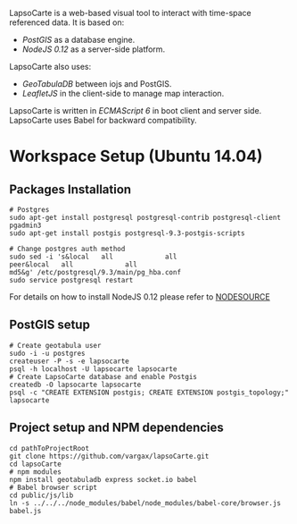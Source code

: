 LapsoCarte is a web-based visual tool to interact with time-space referenced data. It is based on:

- *PostGIS* as a database engine.
- *NodeJS 0.12* as a server-side platform.

LapsoCarte also uses:

- *GeoTabulaDB* between iojs and PostGIS.
- *LeafletJS* in the client-side to manage map interaction.

LapsoCarte is written in *ECMAScript 6* in boot client and server side. LapsoCarte uses Babel for backward compatibility.

# Workspace Setup (Ubuntu 14.04)
## Packages Installation
```
# Postgres
sudo apt-get install postgresql postgresql-contrib postgresql-client pgadmin3
sudo apt-get install postgis postgresql-9.3-postgis-scripts

# Change postgres auth method
sudo sed -i 's&local   all             all                                     peer&local   all             all                                     md5&g' /etc/postgresql/9.3/main/pg_hba.conf
sudo service postgresql restart
```
For details on how to install NodeJS 0.12 please refer to [NODESOURCE](https://nodesource.com/blog/nodejs-v012-iojs-and-the-nodesource-linux-repositories)

## PostGIS setup
```
# Create geotabula user
sudo -i -u postgres
createuser -P -s -e lapsocarte
psql -h localhost -U lapsocarte lapsocarte
# Create LapsoCarte database and enable Postgis
createdb -O lapsocarte lapsocarte
psql -c "CREATE EXTENSION postgis; CREATE EXTENSION postgis_topology;" lapsocarte
```
## Project setup and NPM dependencies
```
cd pathToProjectRoot
git clone https://github.com/vargax/lapsoCarte.git
cd lapsoCarte
# npm modules
npm install geotabuladb express socket.io babel
# Babel browser script
cd public/js/lib
ln -s ../../../node_modules/babel/node_modules/babel-core/browser.js babel.js
```